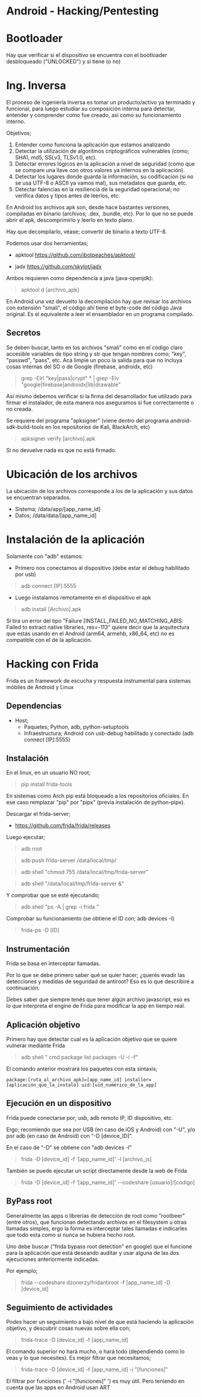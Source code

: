 # Android - Hacking/Pentesting

# Bootloader

Hay que verificar si el dispositivo se encuentra con el bootloader desbloqueado ("UNLOCKED") y si tiene (o no) 

# Ing. Inversa

El proceso de ingeniería inversa es tomar un producto/activo ya terminado y funcional, para luego estudiar su composición interna para detectar, entender y comprender como fue creado, así como su funcionamiento interno.

Objetivos;

1. Entender como funciona la aplicación que estamos analizando
1. Detectar la utilización de algoritmos criptográficos vulnerables (como; SHA1, md5, SSLv3, TLSv1.0, etc).
1. Detectar errores lógicos en la aplicación a nivel de seguridad (como que se compare una llave con otros valores ya internos en la aplicación).
1. Detectar los lugares donde guarda la información, su codificación (si no se usa UTF-8 o ASCII ya vamos mal), sus metadatos que guarda, etc.
1. Detectar falencias en la resiliencia de la seguridad operacional; no verifica datos y tipos antes de leerlos, etc.

En Android los archivos apk son, desde hace bastantes versiones, compiladas en binario (archivos; .dex, .bundle, etc). Por lo que no se puede abrir el apk, descomprimirlo y leerlo en texto plano.

Hay que decompilarlo, véase; convertir de binario a texto UTF-8.

Podemos usar dos herramientas;

   - apktool
      https://github.com/ibotpeaches/apktool/

   - jadx
      https://github.com/skylot/jadx

Ambos requieren como dependencia a java (java-openjdk):

> apktool d [archivo_apk]

En Android una vez devuelto la decompilación hay que revisar los archivos con extensión "smali", el código ahí tiene el byte-code del código Java original. Es el equivalente
 a leer el ensamblador en un programa compilado.

## Secretos
 
Se deben buscar, tanto en los archivos "smali" como en el código claro accesible variables de tipo string y str que tengan nombres como; "key", "passwd", "pass", etc.
Acá limpie un poco la salida para que no incluya cosas internas del SO o de Google (firebase, androidx, etc)
 
> grep -Eirl "key|pass|crypt" * | grep -Eiv "google|firebase|androidx|lib|drawable"
 
Así mismo debemos verificar si la firma del desarrollador fue utilizado para firmar el instalador, de esta manera nos aseguramos si fue correctamente o no creada.
 
Se requiere del programa "apksigner" (viene dentro del programa android-sdk-build-tools en los repositorios de Kali, BlackArch, etc)
 
> apksigner verify [archivo].apk
 
Si no devuelve nada es que no está firmado.

# Ubicación de los archivos

La ubicación de los archivos corresponde a los de la aplicación y sus datos se encuentran separados.

- Sistema; /data/app/[app_name_id]
- Datos; /data/data/[app_name_id]

# Instalación de la aplicación

Solamente con "adb" estamos:

   - Primero nos conectamos al dispositivo (debe estar el debug habilitado por usb)

   > adb connect [IP]:5555

   - Luego instalamos remotamente en el dispositivo el apk

   > adb install [Archivo].apk

   Si tira un error del tipo "Failure [INSTALL_FAILED_NO_MATCHING_ABIS: Failed to extract native libraries, res=-113" quiere decir que la arquitectura que estás 
   usando en el Android (arm64, armehb, x86_64, etc) no es compatible con el de la aplicación.

# Hacking con Frida

Frida es un framework de escucha y respuesta instrumental para sistemas móbiles de Android y Linux

## Dependencias

- Host; 
  - Paquetes; Python, adb, python-setuptools
  - Infraestructura; Android con usb-debug habilitado y conectado (adb connect [IP]:5555)

## Instalación

En el linux, en un usuario NO root; 

> pip install frida-tools

En sistemas como Arch pip está bloqueado a los repositorios oficiales. En ese caso remplazar "pip" por "pipx" (previa instalación de python-pipx).

Descargar el frida-server;

- https://github.com/frida/frida/releases

 Luego ejecutar;

> adb root

> adb push frida-server /data/local/tmp/

> adb shell "chmod 755 /data/local/tmp/frida-server"

> adb shell "/data/local/tmp/frida-server &"

Y comprobar que se esté ejecutando;

> adb shell "ps -A | grep -i frida "

Comprobar su funcionamiento (se obtiene el ID con; adb devices -l)

> frida-ps -D [ID]

## Instrumentación

Frida se basa en interceptar llamadas.

Por lo que se debe primero saber qué se quier hacer; ¿querés evadir las detecciones y medidas de seguridad de antiroot?
Eso es lo que describiré a continuación.

Debes saber que siempre tenés que tener algún archivo javascript, eso es lo que interpreta el engine de Frida para modificar la app en tiempo real.

## Aplicación objetivo

Primero hay que detectar cual es la aplicación objetivo que se quiere vulnerar mediante Frida

> adb shell " cmd package list packages -U -i -f"

El comando anterior mostrará los paquetes con esta sintaxis;

```
package:[ruta_al_archivo_apk]=[app_name_id] installer=[aplicación_que_la_instaló] uid:[uid_numérico_de_la_app]
```

## Ejecución en un dispositivo

Frida puede conectarse por; usb, adb remoto IP, ID dispositivo, etc.

Ergo; recomiendo que sea por USB (en caso de iOS y Android) con "-U", y/o por adb (en caso de Android) con "-D [device_ID]".

En el caso de "-D" se obtiene con "adb devices -l"

> frida -D [device_id] -f '[app_name_id]' -l [archivo_js]

También se puede ejecutar un script directamente desde la web de Frida

> frida -D [device_id] -f '[app_name_id]' --codeshare [usuario]/[código]

## ByPass root

Generalmente las apps o librerías de detección de root como "rootbeer" (entre otros), que funcionan detectando archivos en el filesystem u otras llamadas simples, ergo la forma es interceptar 
tales llamadas e indicarles que todo esta como si nunca se hubiera hecho root.

Uno debe buscar ("frida bypass root detection" en google) que el funcione para la aplicación que está deseando auditar y usar alguna de las dos ejecuciones anteriormente indicadas.

Por ejemplo;

> frida --codeshare dzonerzy/fridantiroot -f [app_name_id] -D [device_id]

## Seguimiento de actividades

Podes hacer un seguimiento a bajo nivel de que está haciendo la aplicación objetivo, y descubrir cosas nuevas sobre ella con;

> frida-trace -D [device_id] -f [app_name_id]

El comando superior no hará mucho, o hará todo (dependiendo como lo veas y lo que necesites). Es mejor filtrar que necesitamos;

> frida-trace -D [device_id] -f [app_name_id] -i "[funciones]"

El filtrar por funciones (' -i "[funciones]" ') es muy útil. Pero teniendo en cuenta que las apps en Android usan ART

